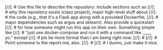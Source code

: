 [//]: # Use this file to describe the _repository_. Include sections such as
[//]: # why this repository exists (class project), major high-level stuff about
[//]: # the code (e.g., that it's a Flask app along with a provided Dockerfile,
[//]: # major dependencies such as argus and sklearn). Also provide a quickstart
[//]: # for how someone might run this app on their own. Something simple like
[//]: # "just use docker-compose and run it with a command like ____, yo." except
[//]: # pls be more formal than I am being right now.
[//]: #
[//]: # Point someone to the report.md, also.
[//]: #
[//]: # I dunno, just make it nice.
